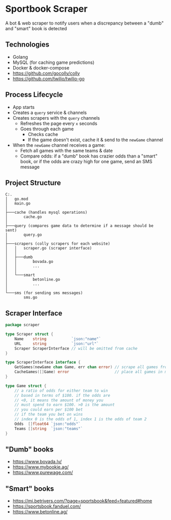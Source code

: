 # Sportbook Scraper
 
A bot & web scraper to notify users when a discrepancy between a "dumb" and "smart" book is detected

## Technologies
- Golang
- MySQL (for caching game predictions)
- Docker & docker-compose
- https://github.com/gocolly/colly
- https://github.com/twilio/twilio-go

## Process Lifecycle
- App starts
- Creates a `query` service & channels
- Creates scrapers with the `query` channels
    - Refreshes the page every `x` seconds
    - Goes through each game
        - Checks cache
        - If the game doesn't exist, cache it & send to the `newGame` channel
- When the `newGame` channel receives a game:
    - Fetch all games with the same teams & date
    - Compare odds: if a "dumb" book has crazier odds than a "smart" book, or if the odds are crazy high for one game, send an SMS message

## Project Structure
```
C:.
│   go.mod
│   main.go
│   
├───cache (handles mysql operations)
│       cache.go
│       
├───query (compares game data to determine if a message should be sent)
│       query.go
│       
├───scrapers (colly scrapers for each website)
│   │   scraper.go (scraper interface)
│   │   
│   ├───dumb
│   │       bovada.go
│   │       ...
│   │
│   └───smart
│           betonline.go
│           ...
│
└───sms (for sending sms messages)
        sms.go
```

##  Scraper Interface
```go
package scraper

type Scraper struct {
	Name    string           `json:"name"`
	URL     string           `json:"url"`
	Scraper ScraperInterface // will be omitted from cache
}

type ScraperInterface interface {
	GetGames(newGame chan Game, err chan error) // scrape all games from each sportsbook
	CacheGames([]Game) error                    // place all games in mysql
}

type Game struct {
	// a ratio of odds for either team to win
	// based in terms of $100. if the odds are
	// <0, it means the amount of money you
	// must spend to earn $100. >0 is the amount
	// you could earn per $100 bet
	// if the team you bet on wins
	// index 0 is the odds of 1, index 1 is the odds of team 2
	Odds  []float64 `json:"odds"`
	Teams []string  `json:"teams"`
}
```

## "Dumb" books
- https://www.bovada.lv/
- https://www.mybookie.ag/
- https://www.purewage.com/

## "Smart" books
- https://mi.betrivers.com/?page=sportsbook&feed=featured#home
- https://sportsbook.fanduel.com/
- https://www.betonline.ag/